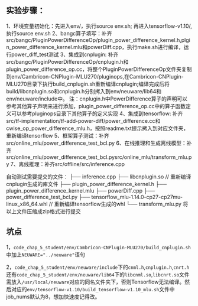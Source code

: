 ## 实验步骤：

1、环境变量初始化：先进入env/，执行source env.sh; 再进入tensorflow-v1.10/,执行source env.sh
2、bangc算子填写：补齐src/bangc/PluginPowerDifferenceOp/plugin_power_difference_kernel.h,plgin_power_difference_kernel.mlu和powerDiff.cpp，执行make.sh进行编译，运行power_diff_test测试
3、集成到cnplugin: 补齐src/bangc/PluginPowerDifferenceOp/cnplugin.h和plugin_power_difference_op.cc，将整个PluginPowerDifferenceOp文件夹复制到env/Cambricon-CNPlugin-MLU270/pluginops,在Cambricon-CNPlugin-MLU270目录下执行build_cnplugin.sh重新编译cnplugin;编译完成后将build/libcnplugin.so和cnplugin.h分别拷入到env/neuware/lib64和env/neuware/include中。
 注：cnplugin.h中PowerDifference算子的声明可以参考其他算子声明来进行添加，plugin_power_difference_op.cc中的算子函数定义可以参考pluginops目录下其他算子的定义实现
4、集成到tensorflow: 补齐src/tf-implementation/tf-add-power-diff/power_difference.cc和cwise_op_power_difference_mlu.h，按照readme.txt提示拷入到对应文件夹，重新编译tensorflow
5、框架算子测试：补齐src/online_mlu/power_difference_test_bcl.py
6、在线推理和生成离线模型：补齐src/online_mlu/power_difference_test_bcl.pysrc/online_mlu/transform_mlu.py
7、离线推理：补齐src/offline/src/inference.cpp

自动测试需要提交的文件：
├── inference.cpp
├── libcnplugin.so      // 重新编译cnplugin生成的库文件
├── plugin_power_difference_kernel.h
├── plugin_power_difference_kernel.mlu
├── powerDiff.cpp
├── power_difference_test_bcl.py
├── tensorflow_mlu-1.14.0-cp27-cp27mu-linux_x86_64.whl      // 重新编译tensorflow生成的whl
└── transform_mlu.py
将以上文件压缩成zip格式进行提交



## 坑点

​		1，`code_chap_5_student/env/Cambricon-CNPlugin-MLU270/build_cnplugin.sh`中加上`NEUWARE="../neuware"`语句

​		2，`code_chap_5_student/env/neuware/include`下的`cnml.h`,`cnplugin.h`,`cnrt.h`还有`code_chap_5_student/env/neuware/lib64`下的`libcnml.so`,`libcnrt.so`文件需放入`/usr/local/neuware`对应的同名文件夹下，否则Tensorflow无法编译。然后对应的`env/tensorflow-v1.10/build_tensorflow-v1.10_mlu.sh`文件中job_nums默认为8，想加快速度记得改。

